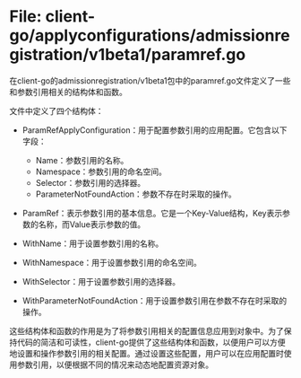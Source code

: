 # File: client-go/applyconfigurations/admissionregistration/v1beta1/paramref.go

在client-go的admissionregistration/v1beta1包中的paramref.go文件定义了一些和参数引用相关的结构体和函数。

文件中定义了四个结构体：
- ParamRefApplyConfiguration：用于配置参数引用的应用配置。它包含以下字段：
  - Name：参数引用的名称。
  - Namespace：参数引用的命名空间。
  - Selector：参数引用的选择器。
  - ParameterNotFoundAction：参数不存在时采取的操作。

- ParamRef：表示参数引用的基本信息。它是一个Key-Value结构，Key表示参数的名称，而Value表示参数的值。

- WithName：用于设置参数引用的名称。

- WithNamespace：用于设置参数引用的命名空间。

- WithSelector：用于设置参数引用的选择器。

- WithParameterNotFoundAction：用于设置参数引用在参数不存在时采取的操作。

这些结构体和函数的作用是为了将参数引用相关的配置信息应用到对象中。为了保持代码的简洁和可读性，client-go提供了这些结构体和函数，以便用户可以方便地设置和操作参数引用的相关配置。通过设置这些配置，用户可以在应用配置时使用参数引用，以便根据不同的情况来动态地配置资源对象。


